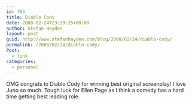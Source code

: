 ```yaml
---
id: 785
title: Diablo Cody
date: 2008-02-24T23:29:25+00:00
author: Stefan Hayden
layout: post
guid: http://www.stefanhayden.com/blog/2008/02/24/diablo-cody/
permalink: /2008/02/24/diablo-cody/
Post:
  - link
categories:
  - personal
---
```

OMG congrats to Diablo Cody for winning best original screenplay! I love Juno so much. Tough luck for Ellen Page as I think a comedy has a hard time getting best leading role.